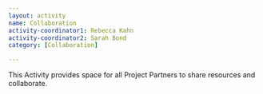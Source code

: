 ```yaml
---
layout: activity
name: Collaboration
activity-coordinator1: Rebecca Kahn
activity-coordinator2: Sarah Bond
category: [Collaboration]

---
```


This Activity provides space for all Project Partners to share resources and collaborate.
